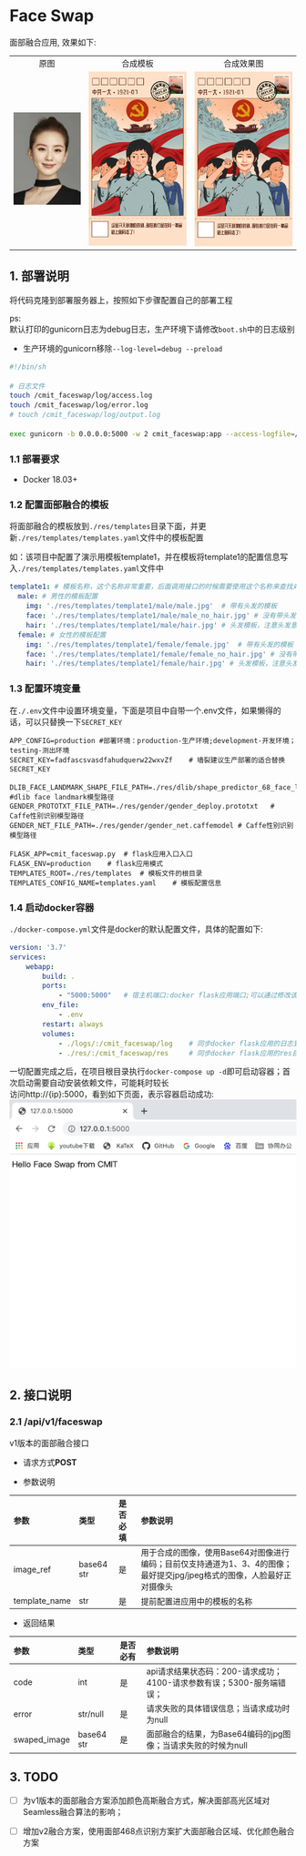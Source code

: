 # Face Swap

面部融合应用, 效果如下:     

<table>
  <tr>
     <td align="center">原图</td>
     <td align="center">合成模板</td>
     <td align="center">合成效果图</td>
  </tr>
  <tr>
    <td><img src="./docs/liushishi.png" width=100%></td>
    <td><img src="./docs/female.jpg" width=100%></td>
    <td><img src="./docs/merge.jpg" width=100%></td>
  </tr>
 </table>

<!-- <p float="left">
  <img src="./docs/liushishi.png" width="255" />
  <img src="./docs/female.jpg" width="200" /> 
  <img src="./docs/merge.jpg" width="200" />
</p> -->

<!-- <div style="text-align: center; ">
    <ul style="display: table">
        <li style="display: table-cell; list-style: none; vertical-align: middle; width:34%"><img src="./docs/liushishi.png" alt="source"></li>
        <li style="display: table-cell; list-style: none; vertical-align: middle; font-size: xx-large; ">+</li>
        <li style="display: table-cell; list-style: none; vertical-align: middle;width:33%"><img  src="./docs/female.jpg" alt="mask"></li>
        <li style="display: table-cell; list-style: none;  vertical-align: middle; font-size: xx-large">=</li>
        <li style="display: table-cell; list-style: none; vertical-align: middle;width:33%"><img  src="./docs/merge.jpg" alt="result"></li>
    </ul>
    <h6>人脸融合示意</h6>
</div> -->

## 1. 部署说明
将代码克隆到部署服务器上，按照如下步骤配置自己的部署工程

ps:   
默认打印的gunicorn日志为debug日志，生产环境下请修改`boot.sh`中的日志级别    

- 生产环境的gunicorn移除`--log-level=debug --preload`   

```bash
#!/bin/sh

# 日志文件
touch /cmit_faceswap/log/access.log
touch /cmit_faceswap/log/error.log
# touch /cmit_faceswap/log/output.log

exec gunicorn -b 0.0.0.0:5000 -w 2 cmit_faceswap:app --access-logfile=/cmit_faceswap/log/access.log --error-logfile=/cmit_faceswap/log/error.log --timeout=180 --log-level=debug --preload
```
### 1.1 部署要求
- Docker 18.03+
### 1.2 配置面部融合的模板
将面部融合的模板放到`./res/templates`目录下面，并更新`./res/templates/templates.yaml`文件中的模板配置

如：该项目中配置了演示用模板template1，并在模板将template1的配置信息写入`./res/templates/templates.yaml`文件中      
```yaml
template1: # 模板名称，这个名称非常重要，后面调用接口的时候需要使用这个名称来查找对应的模板文件
  male: # 男性的模板配置
    img: './res/templates/template1/male/male.jpg'  # 带有头发的模板
    face: './res/templates/template1/male/male_no_hair.jpg' # 没有带头发的模板
    hair: './res/templates/template1/male/hair.jpg' # 头发模板，注意头发意外的部分全部应设置为白色
  female: # 女性的模板配置
    img: './res/templates/template1/female/female.jpg'  # 带有头发的模板
    face: './res/templates/template1/female/female_no_hair.jpg' # 没有带头发的模板
    hair: './res/templates/template1/female/hair.jpg' # 头发模板，注意头发意外的部分全部应设置为白色
```
### 1.3 配置环境变量
在`./.env`文件中设置环境变量，下面是项目中自带一个.env文件，如果懒得的话，可以只替换一下`SECRET_KEY`        

```env
APP_CONFIG=production #部署环境：production-生产环境;development-开发环境；testing-测出环境
SECRET_KEY=fadfascsvasdfahudquerw22wxvZf    # 墙裂建议生产部署的适合替换SECRET_KEY

DLIB_FACE_LANDMARK_SHAPE_FILE_PATH=./res/dlib/shape_predictor_68_face_landmarks.dat #dlib face landmark模型路径
GENDER_PROTOTXT_FILE_PATH=./res/gender/gender_deploy.prototxt   # Caffe性别识别模型路径
GENDER_NET_FILE_PATH=./res/gender/gender_net.caffemodel # Caffe性别识别模型路径

FLASK_APP=cmit_faceswap.py  # flask应用入口入口
FLASK_ENV=production    # flask应用模式
TEMPLATES_ROOT=./res/templates  # 模板文件的根目录
TEMPLATES_CONFIG_NAME=templates.yaml    # 模板配置信息
```

### 1.4 启动docker容器
`./docker-compose.yml`文件是docker的默认配置文件，具体的配置如下:   
```yaml
version: '3.7'
services: 
    webapp:
        build: .
        ports: 
            - "5000:5000"   # 宿主机端口:docker flask应用端口;可以通过修改该配置将docker flask应用的5000端口，映射到宿主机上的其他端口
        env_file: 
            - .env
        restart: always
        volumes: 
            - ./logs/:/cmit_faceswap/log    # 同步docker flask应用的日志到宿主机的./logs目录
            - ./res/:/cmit_faceswap/res     # 同步docker flask应用的res目录到宿主机的./res目录，容器启动之后可以在宿主机的./res目录下更新flask应用的res资源文件
```

一切配置完成之后，在项目根目录执行`docker-compose up -d`即可启动容器；首次启动需要自动安装依赖文件，可能耗时较长      
访问http://{ip}:5000，看到如下页面，表示容器启动成功:       
![index](./docs/index.png)

## 2. 接口说明
### 2.1 /api/v1/faceswap
v1版本的面部融合接口
- 请求方式**POST**  

- 参数说明

参数 | 类型 | 是否必填 | 参数说明
:----- | :----- | :----- | :-----
image_ref | base64 str | 是 | 用于合成的图像，使用Base64对图像进行编码；目前仅支持通道为1、3、4的图像；最好提交jpg/jpeg格式的图像，人脸最好正对摄像头
template_name | str | 是 | 提前配置进应用中的模板的名称

- 返回结果      

参数 | 类型 | 是否必有 | 参数说明
:----- | :----- | :----- | :-----
code | int | 是 | api请求结果状态码：200-请求成功；4100-请求参数有误；5300-服务端错误；
error | str/null | 是 | 请求失败的具体错误信息；当请求成功时为null
swaped_image | base64 str| 是| 面部融合的结果，为Base64编码的jpg图像；当请求失败的时候为null

## 3. TODO 
- [ ] 为v1版本的面部融合方案添加颜色高斯融合方式，解决面部高光区域对Seamless融合算法的影响；
- [ ] 增加v2融合方案，使用面部468点识别方案扩大面部融合区域、优化颜色融合方案


